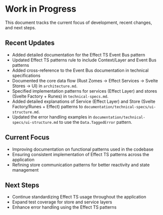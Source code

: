 # Work in Progress

This document tracks the current focus of development, recent changes, and next steps.

## Recent Updates

- Added detailed documentation for the Effect TS Event Bus pattern
- Updated Effect TS patterns rule to include Context/Layer and Event Bus patterns
- Added cross-reference to the Event Bus documentation in technical specifications
- Documented the core data flow (Rust Zomes -> Effect Services -> Svelte Stores -> UI) in `architecture.md`.
- Specified implementation patterns for services (Effect Layer) and stores (Svelte Factory + Runes) in `technical-specs.md`.
- Added detailed explanations of Service (Effect Layer) and Store (Svelte Factory/Runes + Effect) patterns to `documentation/technical-specs/ui-structure.md`.
- Updated the error handling examples in `documentation/technical-specs/ui-structure.md` to use the `Data.TaggedError` pattern.

## Current Focus

- Improving documentation on functional patterns used in the codebase
- Ensuring consistent implementation of Effect TS patterns across the application
- Refining store communication patterns for better reactivity and state management

## Next Steps

- Continue standardizing Effect TS usage throughout the application
- Expand test coverage for store and service layers
- Enhance error handling using the Effect TS patterns 